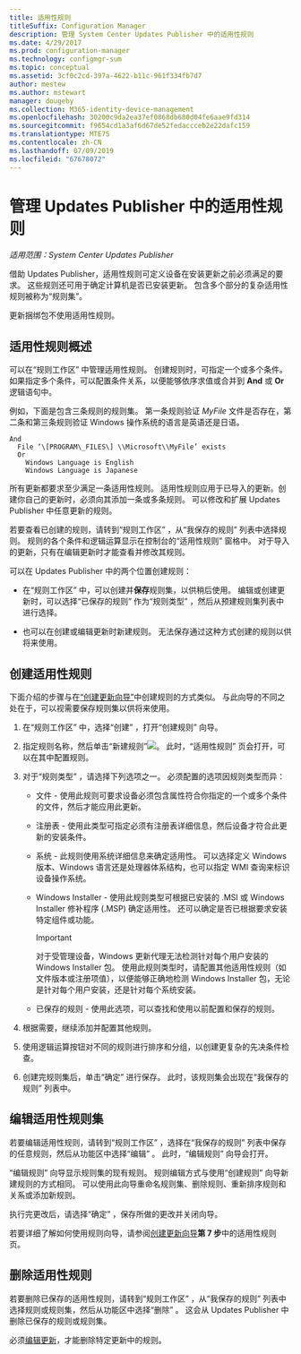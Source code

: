 ```yaml
---
title: 适用性规则
titleSuffix: Configuration Manager
description: 管理 System Center Updates Publisher 中的适用性规则
ms.date: 4/29/2017
ms.prod: configuration-manager
ms.technology: configmgr-sum
ms.topic: conceptual
ms.assetid: 3cf0c2cd-397a-4622-b11c-961f334fb7d7
author: mestew
ms.author: mstewart
manager: dougeby
ms.collection: M365-identity-device-management
ms.openlocfilehash: 30200c9da2ea37ef0868db680d04fe6aae9fd314
ms.sourcegitcommit: f9654cd1a3af6d67de52fedaccceb2e22dafc159
ms.translationtype: MTE75
ms.contentlocale: zh-CN
ms.lasthandoff: 07/09/2019
ms.locfileid: "67678072"
---
```

# <a name="manage-applicability-rules-in-updates-publisher"></a>管理 Updates Publisher 中的适用性规则

*适用范围：System Center Updates Publisher*

借助 Updates Publisher，适用性规则可定义设备在安装更新之前必须满足的要求。 这些规则还可用于确定计算机是否已安装更新。 包含多个部分的复杂适用性规则被称为“规则集”。

更新捆绑包不使用适用性规则。

## <a name="overview-of-applicability-rules"></a>适用性规则概述
可以在“规则工作区”  中管理适用性规则。 创建规则时，可指定一个或多个条件。 如果指定多个条件，可以配置条件关系，以便能够依序求值或合并到 **And** 或 **Or** 逻辑语句中。

例如，下面是包含三条规则的规则集。 第一条规则验证 *MyFile* 文件是否存在，第二条和第三条规则验证 Windows 操作系统的语言是英语还是日语。

```
And  
  File ‘\[PROGRAM\_FILES\] \\Microsoft\\MyFile’ exists  
  Or  
    Windows Language is English   
    Windows Language is Japanese
```

所有更新都要求至少满足一条适用性规则。 适用性规则应用于已导入的更新。创建你自己的更新时，必须向其添加一条或多条规则。 可以修改和扩展 Updates Publisher 中任意更新的规则。

若要查看已创建的规则，请转到“规则工作区”  ，从“我保存的规则”  列表中选择规则。 规则的各个条件和逻辑运算显示在控制台的“适用性规则”  窗格中。 对于导入的更新，只有在编辑更新时才能查看并修改其规则。

可以在 Updates Publisher 中的两个位置创建规则：

-   在“规则工作区”  中，可以创建并**保存**规则集，以供稍后使用。 编辑或创建更新时，可以选择“已保存的规则”  作为“规则类型”  ，然后从预建规则集列表中进行选择。

-   也可以在创建或编辑更新时新建规则。 无法保存通过这种方式创建的规则以供将来使用。

## <a name="create-applicability-rule"></a>创建适用性规则
下面介绍的步骤与在[“创建更新向导”](/sccm/sum/tools/create-updates-with-updates-publisher#use-the-create-update-wizard)中创建规则的方式类似。 与此向导的不同之处在于，可以视需要保存规则集以供将来使用。

1. 在“规则工作区”  中，选择“创建”  ，打开“创建规则”  向导。

2. 指定规则名称，然后单击“新建规则”![](media/newrule.png)。 此时，“适用性规则”  页会打开，可以在其中配置规则。

3. 对于“规则类型”  ，请选择下列选项之一。 必须配置的选项因规则类型而异：

   - 文件  - 使用此规则可要求设备必须包含属性符合你指定的一个或多个条件的文件，然后才能应用此更新。

   - 注册表  - 使用此类型可指定必须有注册表详细信息，然后设备才符合此更新的安装条件。

   - 系统  - 此规则使用系统详细信息来确定适用性。 可以选择定义 Windows 版本、Windows 语言还是处理器体系结构，也可以指定 WMI 查询来标识设备操作系统。

   - Windows Installer  - 使用此规则类型可根据已安装的 .MSI 或 Windows Installer 修补程序 (.MSP) 确定适用性。 还可以确定是否已根据要求安装特定组件或功能。

     > [!IMPORTANT]   
     > 对于受管理设备，Windows 更新代理无法检测针对每个用户安装的 Windows Installer 包。 使用此规则类型时，请配置其他适用性规则（如文件版本或注册项值），以便能够正确地检测 Windows Installer 包，无论是针对每个用户安装，还是针对每个系统安装。

   - 已保存的规则  - 使用此选项，可以查找和使用以前配置和保存的规则。

4. 根据需要，继续添加并配置其他规则。

5. 使用逻辑运算按钮对不同的规则进行排序和分组，以创建更复杂的先决条件检查。

6. 创建完规则集后，单击“确定”  进行保存。 此时，该规则集会出现在“我保存的规则”  列表中。

## <a name="edit-applicability-rule-sets"></a>编辑适用性规则集
若要编辑适用性规则，请转到“规则工作区”  ，选择在“我保存的规则”  列表中保存的任意规则，然后从功能区中选择“编辑”  。 此时，“编辑规则”  向导会打开。

“编辑规则”  向导显示规则集的现有规则。 规则编辑方式与使用“创建规则”  向导新建规则的方式相同。 可以使用此向导重命名规则集、删除规则、重新排序规则和关系或添加新规则。

执行完更改后，请选择“确定”  ，保存所做的更改并关闭向导。

若要详细了解如何使用规则向导，请参阅[创建更新向导](/sccm/sum/tools/create-updates-with-updates-publisher#use-the-create-update-wizard)**第 7 步**中的适用性规则页。

## <a name="delete-applicability-rules"></a>删除适用性规则
若要删除已保存的适用性规则，请转到“规则工作区”  ，从“我保存的规则”  列表中选择规则或规则集，然后从功能区中选择“删除”  。 这会从 Updates Publisher 中删除已保存的规则或规则集。

必须[编辑更新](/sccm/sum/tools/manage-updates-with-updates-publisher#edit-updates-and-bundles)，才能删除特定更新中的规则。
